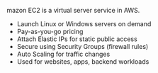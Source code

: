 mazon EC2 is a virtual server service in AWS.

- Launch Linux or Windows servers on demand
- Pay-as-you-go pricing
- Attach Elastic IPs for static public access
- Secure using Security Groups (firewall rules)
- Auto Scaling for traffic changes
- Used for websites, apps, backend workloads
